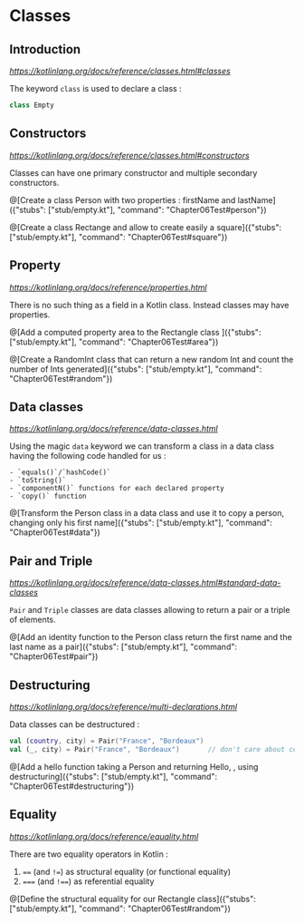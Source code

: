 # Classes

## Introduction

*https://kotlinlang.org/docs/reference/classes.html#classes*

The keyword `class` is used to declare a class :

```kotlin
class Empty
```

## Constructors

*https://kotlinlang.org/docs/reference/classes.html#constructors*

Classes can have one primary constructor and multiple secondary constructors.

@[Create a class Person with two properties : firstName and lastName]({"stubs": ["stub/empty.kt"], "command": "Chapter06Test#person"})

@[Create a class Rectange and allow to create easily a square]({"stubs": ["stub/empty.kt"], "command": "Chapter06Test#square"})

## Property

*https://kotlinlang.org/docs/reference/properties.html*

There is no such thing as a field in a Kotlin class. Instead classes may have properties.

@[Add a computed property area to the Rectangle class ]({"stubs": ["stub/empty.kt"], "command": "Chapter06Test#area"})

@[Create a RandomInt class that can return a new random Int and count the number of Ints generated]({"stubs": ["stub/empty.kt"], "command": "Chapter06Test#random"})

## Data classes

*https://kotlinlang.org/docs/reference/data-classes.html*

Using the magic `data` keyword we can transform a class in a data class having the following code handled for us :

    - `equals()`/`hashCode()`
    - `toString()`
    - `componentN()` functions for each declared property
    - `copy()` function

@[Transform the Person class in a data class and use it to copy a person, changing only his first name]({"stubs": ["stub/empty.kt"], "command": "Chapter06Test#data"})

## Pair and Triple

*https://kotlinlang.org/docs/reference/data-classes.html#standard-data-classes*

`Pair` and `Triple` classes are data classes allowing to return a pair or a triple of elements.

@[Add an identity function to the Person class return the first name and the last name as a pair]({"stubs": ["stub/empty.kt"], "command": "Chapter06Test#pair"})

## Destructuring

*https://kotlinlang.org/docs/reference/multi-declarations.html*

Data classes can be destructured :

```kotlin
val (country, city) = Pair("France", "Bordeaux")
val (_, city) = Pair("France", "Bordeaux")       // don't care about country
```

@[Add a hello function taking a Person and returning Hello, <firstName> <lastName>, using destructuring]({"stubs": ["stub/empty.kt"], "command": "Chapter06Test#destructuring"})

## Equality

*https://kotlinlang.org/docs/reference/equality.html*

There are two equality operators in Kotlin :

  1. `==` (and `!=`) as structural equality (or functional equality)
  2. `===` (and `!==`) as referential equality

@[Define the structural equality for our Rectangle class]({"stubs": ["stub/empty.kt"], "command": "Chapter06Test#random"})
